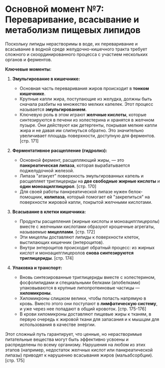 # Основной момент №7: Переваривание, всасывание и метаболизм пищевых липидов

Поскольку липиды нерастворимы в воде, их переваривание и всасывание в водной среде желудочно-кишечного тракта требует сложного и скоординированного процесса с участием нескольких органов и ферментов.

**Ключевые моменты:**

1.  **Эмульгирование в кишечнике:**
    *   Основная часть переваривания жиров происходит в **тонком кишечнике**.
    *   Крупные капли жира, поступающие из желудка, должны быть сначала разбиты на множество мелких капелек. Этот процесс называется **эмульгированием**.
    *   Ключевую роль в этом играют **желчные кислоты**, которые синтезируются в печени из холестерина и хранятся в желчном пузыре. Они действуют как детергенты, покрывая мелкие капли жира и не давая им слипнуться обратно. Это значительно увеличивает площадь поверхности, доступную для ферментов. [стр. 171]

2.  **Ферментативное расщепление (гидролиз):**
    *   Основной фермент, расщепляющий жиры, — это **панкреатическая липаза**, которая вырабатывается поджелудочной железой.
    *   Липаза "атакует" поверхность эмульгированных капель и расщепляет триглицериды на **две свободные жирные кислоты** и **один моноацилглицерол**. [стр. 170]
    *   Для своей работы панкреатической липазе нужен белок-помощник, **колипаза**, который помогает ей "закрепиться" на поверхности жировой капли, покрытой желчными кислотами.

3.  **Всасывание в клетки кишечника:**
    *   Продукты расщепления (жирные кислоты и моноацилглицеролы) вместе с желчными кислотами образуют крошечные агрегаты, называемые **мицеллами**. [стр. 172]
    *   Эти мицеллы доставляют липиды к поверхности клеток, выстилающих кишечник (энтероцитов).
    *   Внутри энтероцитов происходит обратный процесс: из жирных кислот и моноацилглицеролов **снова синтезируются триглицериды**. [стр. 174]

4.  **Упаковка и транспорт:**
    *   Вновь синтезированные триглицериды вместе с холестерином, фосфолипидами и специальными белками (апобелками) упаковываются в крупные липопротеиновые частицы — **хиломикроны**.
    *   Хиломикроны слишком велики, чтобы попасть напрямую в кровь. Вместо этого они поступают в **лимфатическую систему**, и уже через нее попадают в общий кровоток. [стр. 175-176]
    *   В крови хиломикроны доставляют пищевые жиры к тканям, в первую очередь к жировой ткани для запасания и к мышцам для использования в качестве энергии.

Этот сложный путь гарантирует, что ценные, но нерастворимые питательные вещества могут быть эффективно усвоены и распределены по всему организму. Нарушения на любом из этих этапов (например, недостаток желчных кислот или панкреатической липазы) приводят к нарушению всасывания жиров (мальабсорбции). [стр. 175]
